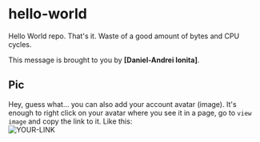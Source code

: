 # hello-world

Hello World repo. That's it. Waste of a good amount of bytes and CPU cycles.

This message is brought to you by **[Daniel-Andrei Ionita]**.

## Pic

Hey, guess what... you can also add your account avatar (image). It's enough to right click on your avatar where you see it in a page, go to `view image` and copy the link to it.
Like this:  
![YOUR-LINK](https://avatars2.githubusercontent.com/u/7242607?s=60&v=4)
